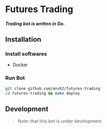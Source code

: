# Futures Trading

#### _Trading bot is written in Go._

## Installation

### Install softwares
- Docker

### Run Bot
```sh
git clone github.com/anvh2/futures-trading
cd futures-trading && make deploy
```

## Development
> Note: that this bot is under development.

